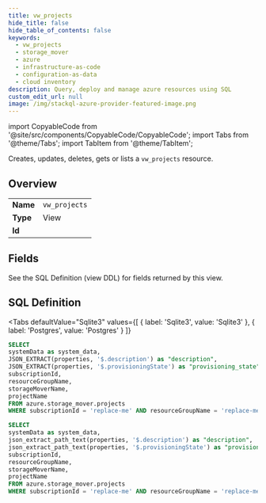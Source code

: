 ```yaml
--- 
title: vw_projects
hide_title: false
hide_table_of_contents: false
keywords:
  - vw_projects
  - storage_mover
  - azure
  - infrastructure-as-code
  - configuration-as-data
  - cloud inventory
description: Query, deploy and manage azure resources using SQL
custom_edit_url: null
image: /img/stackql-azure-provider-featured-image.png
---
```


import CopyableCode from '@site/src/components/CopyableCode/CopyableCode';
import Tabs from '@theme/Tabs';
import TabItem from '@theme/TabItem';

Creates, updates, deletes, gets or lists a <code>vw_projects</code> resource.

## Overview
<table><tbody>
<tr><td><b>Name</b></td><td><code>vw_projects</code></td></tr>
<tr><td><b>Type</b></td><td>View</td></tr>
<tr><td><b>Id</b></td><td><CopyableCode code="azure.storage_mover.vw_projects" /></td></tr>
</tbody></table>

## Fields

See the SQL Definition (view DDL) for fields returned by this view.

## SQL Definition

<Tabs
defaultValue="Sqlite3"
values={[
{ label: 'Sqlite3', value: 'Sqlite3' },
{ label: 'Postgres', value: 'Postgres' }
]}
>
<TabItem value="Sqlite3">

```sql
SELECT
systemData as system_data,
JSON_EXTRACT(properties, '$.description') as "description",
JSON_EXTRACT(properties, '$.provisioningState') as "provisioning_state",
subscriptionId,
resourceGroupName,
storageMoverName,
projectName
FROM azure.storage_mover.projects
WHERE subscriptionId = 'replace-me' AND resourceGroupName = 'replace-me' AND storageMoverName = 'replace-me';
```

</TabItem>
<TabItem value="Postgres">

```sql
SELECT
systemData as system_data,
json_extract_path_text(properties, '$.description') as "description",
json_extract_path_text(properties, '$.provisioningState') as "provisioning_state",
subscriptionId,
resourceGroupName,
storageMoverName,
projectName
FROM azure.storage_mover.projects
WHERE subscriptionId = 'replace-me' AND resourceGroupName = 'replace-me' AND storageMoverName = 'replace-me';
```

</TabItem>
</Tabs>
